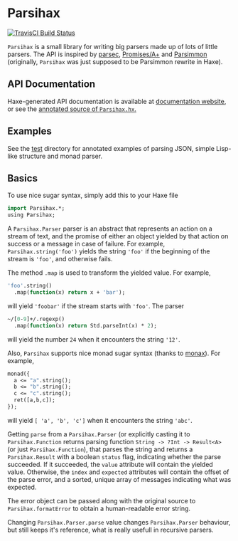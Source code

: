 # Parsihax
[![TravisCI Build Status](https://api.travis-ci.org/deathbeam/parsihax.svg?branch=master)](https://travis-ci.org/deathbeam/parsihax)

`Parsihax` is a small library for writing big parsers made up of lots of little parsers. The API is inspired by
[parsec][], [Promises/A+][promises-aplus] and [Parsimmon][parsimmon] (originally, `Parsihax` was just supposed to be
Parsimmon rewrite in Haxe).

## API Documentation

Haxe-generated API documentation is available at [documentation website][docs], or see the 
[annotated source of `Parsihax.hx`.][parsihax]

## Examples

See the [test][] directory for annotated examples of parsing JSON, simple Lisp-like structure and monad parser.

## Basics
To use nice sugar syntax, simply add this to your Haxe file

```haxe
import Parsihax.*;
using Parsihax;
```

A `Parsihax.Parser` parser is an abstract that represents an action on a stream of text, and the promise of either an
object yielded by that action on success or a message in case of failure. For example, `Parsihax.string('foo')` yields
the string `'foo'` if the beginning of the stream is `'foo'`, and otherwise fails.

The method `.map` is used to transform the yielded value. For example,

```haxe
'foo'.string()
  .map(function(x) return x + 'bar');
```

will yield `'foobar'` if the stream starts with `'foo'`. The parser

```haxe
~/[0-9]+/.regexp()
  .map(function(x) return Std.parseInt(x) * 2);
```

will yield the number `24` when it encounters the string `'12'`.

Also, `Parsihax` supports nice monad sugar syntax (thanks to [monax][]). For example,

```haxe
monad({
  a <= "a".string();
  b <= "b".string();
  c <= "c".string();
  ret([a,b,c]);
});
```

will yield `[ 'a', 'b', 'c']` when it encounters the string `'abc'`.

Getting `parse` from a `Parsihax.Parser` (or explicitly casting it to `Parsihax.Function` returns parsing function
`String -> ?Int -> Result<A>` (or just `Parsihax.Function`), that parses the string and returns a `Parsihax.Result`
with a boolean `status` flag, indicating whether the parse succeeded. If it succeeded, the `value` attribute will
contain the yielded value. Otherwise, the `index` and `expected` attributes will contain the offset of the parse error,
and a sorted, unique array of messages indicating what was expected.

The error object can be passed along with the original source to `Parsihax.formatError` to obtain
a human-readable error string.

Changing `Parsihax.Parser.parse` value changes `Parsihax.Parser` behaviour, but still keeps it's reference, what is
really usefull in recursive parsers.

[docs]: https://deathbeam.github.io/parsihax/Parsihax.html
[parsihax]: https://github.com/deathbeam/parsihax/blob/master/src/Parsihax.hx
[test]: https://github.com/deathbeam/parsihax/tree/master/test

[monax]: https://github.com/sledorze/monax
[promises-aplus]: https://promisesaplus.com/
[parsec]: https://hackage.haskell.org/package/parsec
[parsimmon]: https://github.com/jneen/parsimmon